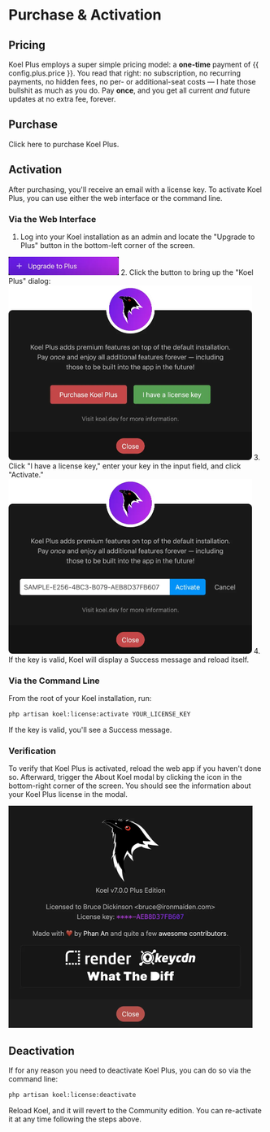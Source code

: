 # Purchase & Activation

## Pricing

Koel Plus employs a super simple pricing model: a __one-time__ payment of {{ config.plus.price }}.
You read that right: no subscription, no recurring payments, no hidden fees, no per- or additional-seat costs — I hate those bullshit as much as you do.
Pay __once__, and you get all current _and_ future updates at no extra fee, forever.

## Purchase

<a class="lemonsqueezy-button" :href="config.plus.purchaseUrl">Click here</a> to purchase Koel Plus.

## Activation

<UISubjectToChangeNote />

After purchasing, you'll receive an email with a license key. To activate Koel Plus, you can use either the web interface or the command line.

### Via the Web Interface

1. Log into your Koel installation as an admin and locate the "Upgrade to Plus" button in the bottom-left corner of the screen.
  <img src="../assets/img/plus/upgrade-button.webp" class="rounded-md" style="height: 36px" alt="Upgrade to Plus button" />
2. Click the button to bring up the "Koel Plus" dialog:
  <img loading="lazy" src="../assets/img/plus/dialog.webp" class="border-0" style="max-height: 344px" alt="Koel Plus dialog" />
3. Click "I have a license key," enter your key in the input field, and click "Activate."
  <img loading="lazy" src="../assets/img/plus/dialog-key.webp" class="border-0" style="max-height: 344px" alt="Koel Plus dialog - Enter key" />
4. If the key is valid, Koel will display a Success message and reload itself.

### Via the Command Line

From the root of your Koel installation, run:

```bash
php artisan koel:license:activate YOUR_LICENSE_KEY
```

If the key is valid, you'll see a Success message.

### Verification

To verify that Koel Plus is activated, reload the web app if you haven't done so. 
Afterward, trigger the About Koel modal by clicking the <InterfaceIcon :src="iconInfo" /> icon in the bottom-right corner of the screen.
You should see the information about your Koel Plus license in the modal.

<img loading="lazy" src="../assets/img/plus/about-plus.webp" style="max-width: 480px" alt="About modal with Plus">

## Deactivation

If for any reason you need to deactivate Koel Plus, you can do so via the command line:

```bash
php artisan koel:license:deactivate
```

Reload Koel, and it will revert to the Community edition. You can re-activate it at any time following the steps above.

<script lang="ts" setup>
import { onMounted } from 'vue' 
import iconInfo from '../assets/icons/info.svg'
import config from '../config' 

onMounted(() => {
  window.createLemonSqueezy()
})
</script>

<style lang="scss" module>
ol img {
  margin: 1.2rem 0;
}
</style>
